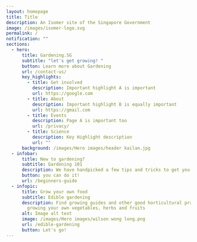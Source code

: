 ```yaml
---
layout: homepage
title: Title
description: An Isomer site of the Singapore Government
image: /images/isomer-logo.svg
permalink: /
notification: ""
sections:
  - hero:
      title: Gardening.SG
      subtitle: "let's get growing! "
      button: Learn more about Gardening
      url: /contact-us/
      key_highlights:
        - title: Get involved
          description: Important highlight A is important
          url: https://google.com
        - title: About
          description: Important highlight B is equally important
          url: https://gmail.com
        - title: Events
          description: Page A is important too
          url: /privacy/
        - title: Science
          description: Key Highlight description
          url: ""
      background: /images/Hero images/header kailan.jpg
  - infobar:
      title: New to gardening?
      subtitle: Gardening 101
      description: We have handpicked a few tips and tricks to get you going
      button: you can do it!
      url: /beginners-guide
  - infopic:
      title: Grow your own food
      subtitle: Edible gardening
      description: Find growing guides and other good horticultural practices when
        growing your own vegetables, herbs and fruits
      alt: Image alt text
      image: /images/Hero images/wilson wong long.png
      url: /edible-gardening
      button: Let's go!
---
```

